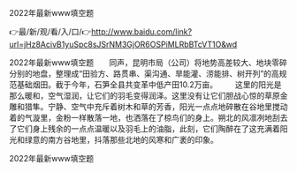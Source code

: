 2022年最新www填空题

👉最/新/观/看/入/口/👉http://www.baidu.com/link?url=jHz8AcivB1yuSpc8sJSrNM3GjOR6OSPiMLRbBTcVT1O&wd

2022年最新www填空题　　同声，昆明市局（公司）将地势高差较大、地块零碎分别的地盘，整理成“田验方、路贯串、渠沟通、旱能灌、涝能排、树开列”的高规范基础烟田。截于今年，石笋全县共变革中低产田10.2万亩。
　　这里的阳光是那么暖和，空气湿润，让它们的羽毛变得润泽。这里没有让它们胆战心惊的草原金雕和猎隼。宁静、空气中充斥着树木和草的芳香，阳光一点点地碎散在谷地里搅动着的气漩里，金粉一样散落一地，也洒落在了椋鸟们的身上。朔北的风凛冽地刮去了它们身上残余的一点点温暖以及羽毛上的油脂，此刻，它们陶醉在了这充满着阳光和绿意的南方谷地里，抖落那些北地的风寒和广袤的印象。


2022年最新www填空题
